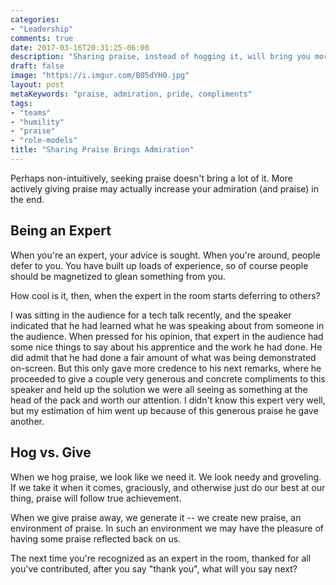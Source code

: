 ```yaml
---
categories:
- "Leadership"
comments: true
date: 2017-03-16T20:31:25-06:00
description: "Sharing praise, instead of hogging it, will bring you more admiration (and praise) in the end"
draft: false
image: "https://i.imgur.com/B05dYH0.jpg"
layout: post
metaKeywords: "praise, admiration, pride, compliments"
tags:
- "teams"
- "humility"
- "praise"
- "role-models"
title: "Sharing Praise Brings Admiration"
---
```


Perhaps non-intuitively, seeking praise doesn't bring a lot of it.  More actively giving praise may actually increase your admiration (and praise) in the end.

<!--more-->

## Being an Expert

When you're an expert, your advice is sought.  When you're around, people defer to you.  You have built up loads of experience, so of course people should be magnetized to glean something from you.  

How cool is it, then, when the expert in the room starts deferring to others?

I was sitting in the audience for a tech talk recently, and the speaker indicated that he had learned what he was speaking about from someone in the audience.  When pressed for his opinion, that expert in the audience had some nice things to say about his apprentice and the work he had done.  He did admit that he had done a fair amount of what was being demonstrated on-screen.  But this only gave more credence to his next remarks, where he proceeded to give a couple very generous and concrete compliments to this speaker and held up the solution we were all seeing as something at the head of the pack and worth our attention.  I didn't know this expert very well, but my estimation of him went up because of this generous praise he gave another.

## Hog vs. Give

When we hog praise, we look like we need it.  We look needy and groveling.  If we take it when it comes, graciously, and otherwise just do our best at our thing, praise will follow true achievement.

When we give praise away, we generate it -- we create new praise, an environment of praise. In such an environment we may have the pleasure of having some praise reflected back on us.

The next time you're recognized as an expert in the room, thanked for all you've contributed, after you say "thank you", what will you say next?
